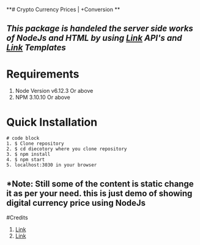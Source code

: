 **# Crypto Currency Prices | +Conversion **

## *This package is handeled the server side works of NodeJs and HTML by using [Link](coinmarketcap.com) API's and [Link](colorlib.com) Templates*


# Requirements
1. Node Version v6.12.3 Or above
2. NPM 3.10.10 Or above

# Quick Installation
```
# code block
1. $ Clone repository
2. $ cd diecotory where you clone repository
3. $ npm install
4. $ npm start
5. localhost:3030 in your browser
```

## *Note: Still some of the content is static change it as per your need. this is just demo of showing digital currency price using NodeJs

#Credits
1. [Link](coinmarketcap.com)
2. [Link](colorlib.com)
